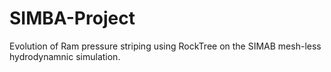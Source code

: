 # SIMBA-Project

Evolution of Ram pressure striping using RockTree on the SIMAB mesh-less hydrodynamnic simulation. 
